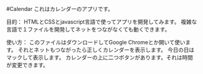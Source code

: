 #Calendar 
これはカレンダーのアプリです。

目的：
  HTMLとCSSとjavascript言語で使ってアプリを開発してみます。 
  複雑な言語で１ファイルを開発してネットをつながなくても動くできます。

使い方：
  このファイルはダウンロードしてGoogle Chromeとか開いて使います。
  それとネットもつながったら正しくカレンダーを表示します。
  今日の日はマックして表示します。
  カレンダーの上に二つボタンがあります。それは時間が変更できます。
 
